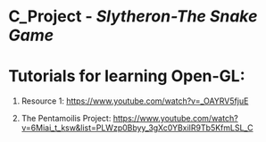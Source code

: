 # C_Project - *Slytheron-The Snake Game*

# Tutorials for learning Open-GL:

1. Resource 1: https://www.youtube.com/watch?v=_OAYRV5fjuE

2. The Pentamoilis Project: https://www.youtube.com/watch?v=6Miai_t_ksw&list=PLWzp0Bbyy_3gXc0YBxiIR9Tb5KfmLSL_C


